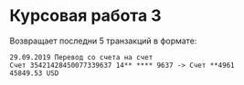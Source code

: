 # Курсовая работа 3

Возвращает последни 5 транзакций в формате:
```commandline
29.09.2019 Перевод со счета на счет
Счет 35421428450077339637 14** **** 9637 -> Счет **4961
45849.53 USD
```
